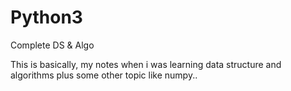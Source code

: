 # Python3
Complete DS &amp; Algo 

This is basically, my notes when i was learning data structure and algorithms plus some other topic like numpy..

